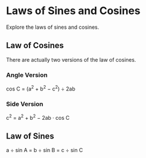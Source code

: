 # Laws of Sines and Cosines
Explore the laws of sines and cosines.

## Law of Cosines
There are actually two versions of the law of cosines.

### Angle Version
cos C = (a<sup>2</sup> + b<sup>2</sup> − c<sup>2</sup>) ÷ 2ab

### Side Version
c<sup>2</sup> = a<sup>2</sup> + b<sup>2</sup> − 2ab &middot; cos C

## Law of Sines
a ÷ sin A = b ÷ sin B = c ÷ sin C
